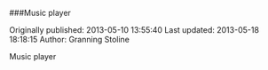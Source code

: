 ###Music player

Originally published: 2013-05-10 13:55:40
Last updated: 2013-05-18 18:18:15
Author: Granning Stoline

Music player